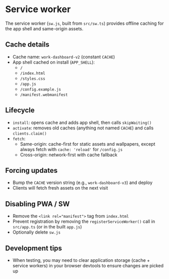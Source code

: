 # Service worker

The service worker (`sw.js`, built from `src/sw.ts`) provides offline caching for the app shell and same-origin assets.

## Cache details

- Cache name: `work-dashboard-v2` (constant `CACHE`)
- App shell cached on install (`APP_SHELL`):
  - `/`
  - `/index.html`
  - `/styles.css`
  - `/app.js`
  - `/config.example.js`
  - `/manifest.webmanifest`

## Lifecycle

- `install`: opens cache and adds app shell, then calls `skipWaiting()`
- `activate`: removes old caches (anything not named `CACHE`) and calls `clients.claim()`
- `fetch`:
  - Same-origin: cache-first for static assets and wallpapers, except always fetch with `cache: 'reload'` for `/config.js`
  - Cross-origin: network-first with cache fallback

## Forcing updates

- Bump the `CACHE` version string (e.g., `work-dashboard-v3`) and deploy
- Clients will fetch fresh assets on the next visit

## Disabling PWA / SW

- Remove the `<link rel="manifest">` tag from `index.html`
- Prevent registration by removing the `registerServiceWorker()` call in `src/app.ts` (or in the built `app.js`)
- Optionally delete `sw.js`

## Development tips

- When testing, you may need to clear application storage (cache + service workers) in your browser devtools to ensure changes are picked up